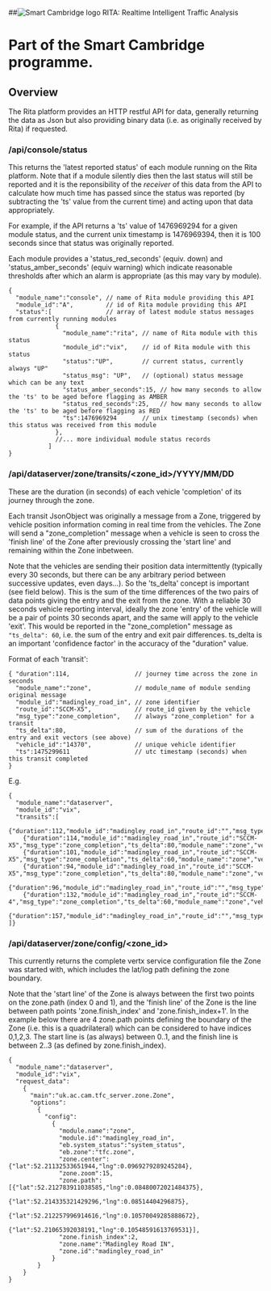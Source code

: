 ##![Smart Cambridge logo](images/smart_cambridge_logo.jpg) RITA: Realtime Intelligent Traffic Analysis

# Part of the Smart Cambridge programme.

## Overview

The Rita platform provides an HTTP restful API for data, generally returning the data as
Json but also providing binary data (i.e. as originally received by Rita) if requested.

### /api/console/status

This returns the 'latest reported status' of each module running on the Rita platform. Note that if a module
silently dies then the last status will still be reported and it is the reponsibility of the *receiver* of this
data from the API to calculate how much time has passed since the status was reported (by subtracting the 'ts'
value from the current time) and acting upon that data appropriately.

For example, if the API returns a 'ts' value of 1476969294 for a given module status, and the current unix timestamp
is 1476969394, then it is 100 seconds since that status was originally reported.

Each module provides a 'status_red_seconds' (equiv. down)  and 'status_amber_seconds' (equiv warning) which indicate
reasonable thresholds after which an alarm is appropriate (as this may vary by module).

```
{
  "module_name":"console", // name of Rita module providing this API
  "module_id":"A",         // id of Rita module providing this API
  "status":[               // array of latest module status messages from currently running modules
             {
               "module_name":"rita", // name of Rita module with this status
               "module_id":"vix",    // id of Rita module with this status
               "status":"UP",        // current status, currently always "UP"
               "status_msg": "UP",   // (optional) status message which can be any text
               "status_amber_seconds":15, // how many seconds to allow the 'ts' to be aged before flagging as AMBER
               "status_red_seconds":25,   // how many seconds to allow the 'ts' to be aged before flagging as RED
               "ts":1476969294       // unix timestamp (seconds) when this status was received from this module
             },
             //... more individual module status records
           ]
}
```

### /api/dataserver/zone/transits/<zone_id>/YYYY/MM/DD

These are the duration (in seconds) of each vehicle 'completion' of its journey through the zone.

Each transit JsonObject was originally a message from a Zone, triggered by vehicle position information
coming in real time from the vehicles.  The Zone will send a "zone_completion" message when a vehicle
is seen to cross the 'finish line' of the Zone after previously crossing the 'start line' and remaining
within the Zone inbetween.

Note that the vehicles are sending their position data intermittently (typically every 30 seconds, but there
can be any arbitrary period between successive updates, even days...). So the 'ts_delta' concept is important
(see field below). This is the sum of the time differences of the two pairs of data points giving the
entry and the exit from the zone. With a reliable 30 seconds vehicle reporting interval, ideally the zone 'entry'
of the vehicle will be a pair of points 30 seconds apart, and the same will apply to the vehicle 'exit'. This
would be reported in the "zone_completion" message as ```"ts_delta": 60```, i.e. the sum of the entry and exit
pair differences. ts_delta is an important 'confidence factor' in the accuracy of the "duration" value.

Format of each 'transit':
```
{ "duration":114,                  // journey time across the zone in seconds
  "module_name":"zone",            // module_name of module sending original message
  "module_id":"madingley_road_in", // zone identifier
  "route_id":"SCCM-X5",            // route_id given by the vehicle
  "msg_type":"zone_completion",    // always "zone_completion" for a transit
  "ts_delta":80,                   // sum of the durations of the entry and exit vectors (see above)
  "vehicle_id":"14370",            // unique vehicle identifier
  "ts":1475299611                  // utc timestamp (seconds) when this transit completed
}
```

E.g.
```
{
  "module_name":"dataserver",
  "module_id":"vix",
  "transits":[
    {"duration":112,"module_id":"madingley_road_in","route_id":"","msg_type":"zone_completion","ts_delta":60,"module_name":"zone","vehicle_id":"402","ts":1475299617},
    {"duration":114,"module_id":"madingley_road_in","route_id":"SCCM-X5","msg_type":"zone_completion","ts_delta":80,"module_name":"zone","vehicle_id":"14370","ts":1475299611},
    {"duration":101,"module_id":"madingley_road_in","route_id":"SCCM-X5","msg_type":"zone_completion","ts_delta":60,"module_name":"zone","vehicle_id":"14372","ts":1475301290},
    {"duration":94,"module_id":"madingley_road_in","route_id":"SCCM-X5","msg_type":"zone_completion","ts_delta":80,"module_name":"zone","vehicle_id":"14369","ts":1475303028},
    {"duration":96,"module_id":"madingley_road_in","route_id":"","msg_type":"zone_completion","ts_delta":60,"module_name":"zone","vehicle_id":"414","ts":1475303032},
    {"duration":132,"module_id":"madingley_road_in","route_id":"SCCM-4","msg_type":"zone_completion","ts_delta":60,"module_name":"zone","vehicle_id":"14115","ts":1475304553},
    {"duration":157,"module_id":"madingley_road_in","route_id":"","msg_type":"zone_completion","ts_delta":120,"module_name":"zone","vehicle_id":"346","ts":1475362364}
]}
```

### /api/dataserver/zone/config/<zone_id>

This currently returns the complete vertx service configuration file the Zone was started with, which includes
the lat/log path defining the zone boundary.

Note that the 'start line' of the Zone is always between the first two points on the zone.path (index 0 and 1),
and the 'finish line' of the Zone is the line between path points 'zone.finish_index' and 'zone.finish_index+1'.
In the example below there are 4 zone.path points defining the boundary of the Zone (i.e. this is a quadrilateral)
which can be considered to have indices 0,1,2,3.  The start line is (as always) between 0..1, and the finish line
is between 2..3 (as defined by zone.finish_index).


```
{
  "module_name":"dataserver",
  "module_id":"vix",
  "request_data":
    {
      "main":"uk.ac.cam.tfc_server.zone.Zone",
      "options":
        {
          "config":
            {
              "module.name":"zone",
              "module.id":"madingley_road_in",
              "eb.system_status":"system_status",
              "eb.zone":"tfc.zone",
              "zone.center":{"lat":52.21132533651944,"lng":0.0969279289245284},
              "zone.zoom":15,
              "zone.path":[{"lat":52.212783911038585,"lng":0.08480072021484375},
                           {"lat":52.214335321429296,"lng":0.08514404296875},
                           {"lat":52.212257996914616,"lng":0.10570049285888672},
                           {"lat":52.21065392038191,"lng":0.10548591613769531}],
              "zone.finish_index":2,
              "zone.name":"Madingley Road IN",
              "zone.id":"madingley_road_in"
            }
        }
    }
}
```
